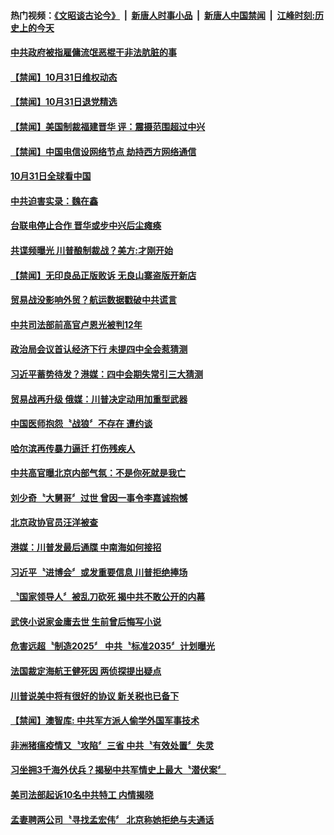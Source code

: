 #### 热门视频：[《文昭谈古论今》](https://github.com/gfw-breaker/wenzhao/blob/master/README.md?t=11010333) &nbsp;|&nbsp; [新唐人时事小品](https://github.com/gfw-breaker/ntdtv-comedy/blob/master/README.md?t=11010333) &nbsp;|&nbsp; [新唐人中国禁闻](https://github.com/gfw-breaker/ntdtv-news/blob/master/README.md?t=11010333) &nbsp;|&nbsp; [江峰时刻:历史上的今天](https://github.com/gfw-breaker/today-in-history/blob/master/README.md?t=11010333) 

#### [中共政府被指雇傭流氓恶棍干非法肮脏的事](../pages/news204/a1397550.md?t=11010333) 


#### [【禁闻】10月31日维权动态](../pages/news204/a1397571.md?t=11010333) 

#### [【禁闻】10月31日退党精选](../pages/news204/a1397567.md?t=11010333) 

#### [【禁闻】美国制裁福建晋华 评：震摄范围超过中兴](../pages/news204/a1397559.md?t=11010333) 

#### [【禁闻】中国电信设网络节点 劫持西方网络通信](../pages/news204/a1397556.md?t=11010333) 

#### [10月31日全球看中国](../pages/news204/a1397555.md?t=11010333) 

#### [中共迫害实录：魏在鑫](../pages/news204/a1397553.md?t=11010333) 

#### [台联电停止合作 晋华或步中兴后尘瘫痪](../pages/news204/a1397551.md?t=11010333) 

#### [共谍频曝光 川普酿制裁战？美方:才刚开始](../pages/news204/a1397541.md?t=11010333) 

#### [【禁闻】无印良品正版败诉 无良山寨盗版开新店](../pages/news204/a1397534.md?t=11010333) 

#### [贸易战没影响外贸？航运数据戳破中共谎言](../pages/news204/a1397531.md?t=11010333) 

#### [中共司法部前高官卢恩光被判12年](../pages/news204/a1397524.md?t=11010333) 

#### [政治局会议首认经济下行 未提四中全会惹猜测](../pages/news204/a1397522.md?t=11010333) 

#### [习近平蓄势待发？港媒：四中会期失常引三大猜测](../pages/news204/a1397368.md?t=11010333) 

#### [贸易战再升级 俄媒：川普决定动用加重型武器](../pages/news204/a1397513.md?t=11010333) 


#### [中国医师抱怨〝战狼〞不存在 遭约谈](../pages/news204/a1397483.md?t=11010333) 

#### [哈尔滨再传暴力逼迁 打伤残疾人](../pages/news204/a1397503.md?t=11010333) 

#### [中共高官曝北京内部气氛：不是你死就是我亡](../pages/news204/a1397346.md?t=11010333) 

#### [刘少奇〝大舅哥〞过世 曾因一事令李嘉诚抱憾](../pages/news204/a1397491.md?t=11010333) 

#### [北京政协官员汪洋被查](../pages/news204/a1397471.md?t=11010333) 

#### [港媒：川普发最后通牒 中南海如何接招](../pages/news204/a1397481.md?t=11010333) 

#### [习近平〝进博会〞或发重要信息 川普拒绝捧场](../pages/news204/a1397473.md?t=11010333) 

#### [〝国家领导人〞被乱刀砍死  揭中共不敢公开的内幕](../pages/news204/a1397168.md?t=11010333) 

#### [武侠小说家金庸去世 生前曾后悔写小说](../pages/news204/a1397469.md?t=11010333) 

#### [危害远超〝制造2025〞 中共〝标准2035〞计划曝光](../pages/news204/a1397449.md?t=11010333) 

#### [法国裁定海航王健死因 两侦探提出疑点](../pages/news204/a1397461.md?t=11010333) 

#### [川普说美中将有很好的协议 新关税也已备下](../pages/news204/a1397458.md?t=11010333) 

#### [【禁闻】澳智库: 中共军方派人偷学外国军事技术](../pages/news204/a1397413.md?t=11010333) 

#### [非洲猪瘟疫情又〝攻陷〞三省 中共〝有效处置〞失灵](../pages/news204/a1397454.md?t=11010333) 

#### [习坐拥3千海外伏兵？揭秘中共军情史上最大〝潜伏案〞](../pages/news204/a1397433.md?t=11010333) 

#### [美司法部起诉10名中共特工  内情揭晓](../pages/news204/a1397442.md?t=11010333) 

#### [孟妻聘两公司〝寻找孟宏伟〞 北京称她拒绝与夫通话](../pages/news204/a1397425.md?t=11010333) 


